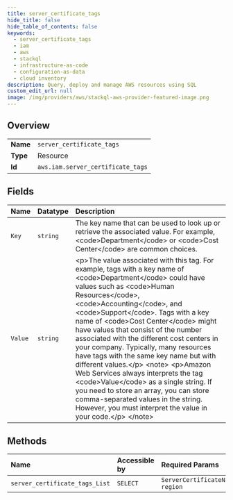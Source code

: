 ```yaml
---
title: server_certificate_tags
hide_title: false
hide_table_of_contents: false
keywords:
  - server_certificate_tags
  - iam
  - aws    
  - stackql
  - infrastructure-as-code
  - configuration-as-data
  - cloud inventory
description: Query, deploy and manage AWS resources using SQL
custom_edit_url: null
image: /img/providers/aws/stackql-aws-provider-featured-image.png
---
```

  
    

## Overview
<table><tbody>
<tr><td><b>Name</b></td><td><code>server_certificate_tags</code></td></tr>
<tr><td><b>Type</b></td><td>Resource</td></tr>
<tr><td><b>Id</b></td><td><code>aws.iam.server_certificate_tags</code></td></tr>
</tbody></table>

## Fields
| Name | Datatype | Description |
|:-----|:---------|:------------|
| `Key` | `string` | The key name that can be used to look up or retrieve the associated value. For example, &lt;code&gt;Department&lt;/code&gt; or &lt;code&gt;Cost Center&lt;/code&gt; are common choices. |
| `Value` | `string` | &lt;p&gt;The value associated with this tag. For example, tags with a key name of &lt;code&gt;Department&lt;/code&gt; could have values such as &lt;code&gt;Human Resources&lt;/code&gt;, &lt;code&gt;Accounting&lt;/code&gt;, and &lt;code&gt;Support&lt;/code&gt;. Tags with a key name of &lt;code&gt;Cost Center&lt;/code&gt; might have values that consist of the number associated with the different cost centers in your company. Typically, many resources have tags with the same key name but with different values.&lt;/p&gt; &lt;note&gt; &lt;p&gt;Amazon Web Services always interprets the tag &lt;code&gt;Value&lt;/code&gt; as a single string. If you need to store an array, you can store comma-separated values in the string. However, you must interpret the value in your code.&lt;/p&gt; &lt;/note&gt; |
## Methods
| Name | Accessible by | Required Params |
|:-----|:--------------|:----------------|
| `server_certificate_tags_List` | `SELECT` | `ServerCertificateName, region` |
